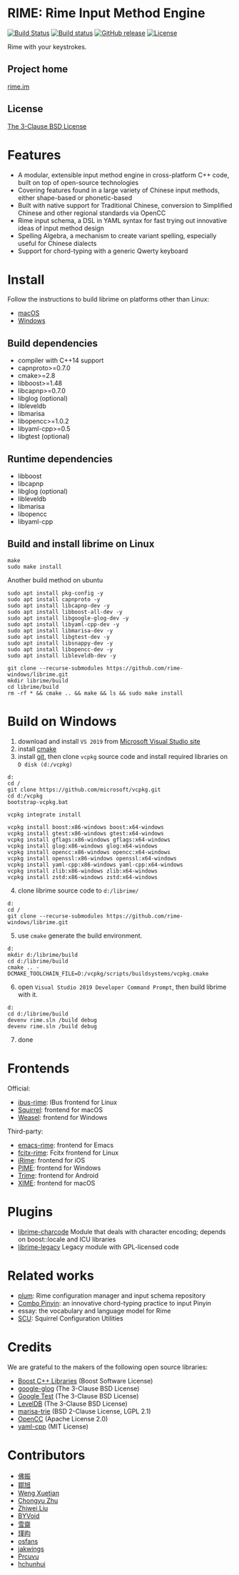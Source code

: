 <meta charset="UTF-8">

RIME: Rime Input Method Engine
===
[![Build Status](https://travis-ci.org/rime/librime.svg)](https://travis-ci.org/rime/librime)
[![Build status](https://ci.appveyor.com/api/projects/status/github/rime/librime?svg=true)](https://ci.appveyor.com/project/rime/librime)
[![GitHub release](https://img.shields.io/github/release/rime/librime.svg)](https://github.com/rime/librime/releases)
[![License](https://img.shields.io/badge/License-BSD%203--Clause-blue.svg)](https://opensource.org/licenses/BSD-3-Clause)

Rime with your keystrokes.

Project home
---
[rime.im](https://rime.im)

License
---
[The 3-Clause BSD License](https://opensource.org/licenses/BSD-3-Clause)

Features
===
  - A modular, extensible input method engine in cross-platform C++ code,
    built on top of open-source technologies
  - Covering features found in a large variety of Chinese input methods,
    either shape-based or phonetic-based
  - Built with native support for Traditional Chinese, conversion to Simplified
    Chinese and other regional standards via OpenCC
  - Rime input schema, a DSL in YAML syntax for fast trying out innovative ideas
    of input method design
  - Spelling Algebra, a mechanism to create variant spelling, especially useful
    for Chinese dialects
  - Support for chord-typing with a generic Qwerty keyboard

Install
===
Follow the instructions to build librime on platforms other than Linux:
  - [macOS](https://github.com/rime/librime/tree/master/README-mac.md)
  - [Windows](https://github.com/rime/librime/tree/master/README-windows.md)

Build dependencies
---
  - compiler with C++14 support
  - capnproto>=0.7.0
  - cmake>=2.8
  - libboost>=1.48
  - libcapnp>=0.7.0
  - libglog (optional)
  - libleveldb
  - libmarisa
  - libopencc>=1.0.2
  - libyaml-cpp>=0.5
  - libgtest (optional)

Runtime dependencies
---
  - libboost
  - libcapnp
  - libglog (optional)
  - libleveldb
  - libmarisa
  - libopencc
  - libyaml-cpp

Build and install librime on Linux
---
```
make
sudo make install
```
Another build method on ubuntu
```
sudo apt install pkg-config -y
sudo apt install capnproto -y
sudo apt install libcapnp-dev -y
sudo apt install libboost-all-dev -y
sudo apt install libgoogle-glog-dev -y
sudo apt install libyaml-cpp-dev -y
sudo apt install libmarisa-dev -y
sudo apt install libgtest-dev -y
sudo apt install libsnappy-dev -y
sudo apt install libopencc-dev -y
sudo apt install libleveldb-dev -y

git clone --recurse-submodules https://github.com/rime-windows/librime.git
mkdir librime/build
cd librime/build
rm -rf * && cmake .. && make && ls && sudo make install
```

Build on Windows
===
1. download and install `VS 2019` from [Microsoft Visual Studio site](https://visualstudio.microsoft.com/downloads/)
2. install [cmake](https://cmake.org/)
3. install [git](https://git-scm.com/), then clone `vcpkg` source code and install required libraries on `D disk (d:/vcpkg)`
```
d:
cd /
git clone https://github.com/microsoft/vcpkg.git
cd d:/vcpkg
bootstrap-vcpkg.bat

vcpkg integrate install

vcpkg install boost:x86-windows boost:x64-windows
vcpkg install gtest:x86-windows gtest:x64-windows
vcpkg install gflags:x86-windows gflags:x64-windows
vcpkg install glog:x86-windows glog:x64-windows
vcpkg install opencc:x86-windows opencc:x64-windows
vcpkg install openssl:x86-windows openssl:x64-windows
vcpkg install yaml-cpp:x86-windows yaml-cpp:x64-windows
vcpkg install zlib:x86-windows zlib:x64-windows
vcpkg install zstd:x86-windows zstd:x64-windows
```
4. clone librime source code to `d:/librime/`
```
d:
cd /
git clone --recurse-submodules https://github.com/rime-windows/librime.git
```
5. use `cmake` generate the build environment.
```
d:
mkdir d:/librime/build
cd d:/librime/build
cmake .. -DCMAKE_TOOLCHAIN_FILE=D:/vcpkg/scripts/buildsystems/vcpkg.cmake
```
6. open `Visual Studio 2019 Developer Command Prompt`, then build librime with it.
```
d:
cd d:/librime/build
devenv rime.sln /build debug
devenv rime.sln /build debug
```
7. done

Frontends
===

Official:
  - [ibus-rime](https://github.com/rime/ibus-rime): IBus frontend for Linux
  - [Squirrel](https://github.com/rime/squirrel): frontend for macOS
  - [Weasel](https://github.com/rime/weasel): frontend for Windows

Third-party:
  - [emacs-rime](https://github.com/DogLooksGood/emacs-rime): frontend for Emacs
  - [fcitx-rime](https://github.com/fcitx/fcitx-rime): Fcitx frontend for Linux
  - [iRime](https://github.com/jimmy54/iRime): frontend for iOS
  - [PIME](https://github.com/EasyIME/PIME): frontend for Windows
  - [Trime](https://github.com/osfans/trime): frontend for Android
  - [XIME](https://github.com/stackia/XIME): frontend for macOS

Plugins
===
  - [librime-charcode](https://github.com/rime/librime-charcode) Module that
    deals with character encoding; depends on boost::locale and ICU libraries
  - [librime-legacy](https://github.com/rime/librime-legacy) Legacy module with
    GPL-licensed code

Related works
===
  - [plum](https://github.com/rime/plum): Rime configuration manager and input
    schema repository
  - [Combo Pinyin](https://github.com/rime/home/wiki/ComboPinyin): an innovative
    chord-typing practice to input Pinyin
  - essay: the vocabulary and language model for Rime
  - [SCU](https://github.com/neolee/SCU): Squirrel Configuration Utilities

Credits
===
We are grateful to the makers of the following open source libraries:

  - [Boost C++ Libraries](http://www.boost.org/) (Boost Software License)
  - [google-glog](https://github.com/google/glog) (The 3-Clause BSD License)
  - [Google Test](https://github.com/google/googletest) (The 3-Clause BSD License)
  - [LevelDB](https://github.com/google/leveldb) (The 3-Clause BSD License)
  - [marisa-trie](https://github.com/s-yata/marisa-trie) (BSD 2-Clause License, LGPL 2.1)
  - [OpenCC](https://github.com/BYVoid/OpenCC) (Apache License 2.0)
  - [yaml-cpp](https://github.com/jbeder/yaml-cpp) (MIT License)

Contributors
===
  - [佛振](https://github.com/lotem)
  - [鄒旭](https://github.com/zouxu09)
  - [Weng Xuetian](http://csslayer.info)
  - [Chongyu Zhu](http://lembacon.com)
  - [Zhiwei Liu](https://github.com/liuzhiwei)
  - [BYVoid](http://www.byvoid.com)
  - [雪齋](https://github.com/LEOYoon-Tsaw)
  - [瑾昀](https://github.com/kunki)
  - [osfans](https://github.com/osfans)
  - [jakwings](https://github.com/jakwings)
  - [Prcuvu](https://github.com/Prcuvu)
  - [hchunhui](https://github.com/hchunhui)
